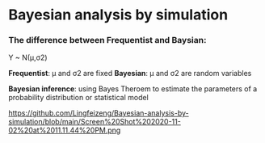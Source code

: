 # Bayesian analysis by simulation

### The difference between Frequentist and Baysian:

Y ~ N(μ,σ2)

**Frequentist**: μ and σ2 are fixed
**Bayesian**: μ and σ2 are random variables

**Bayesian inference**: using Bayes Theroem to estimate the parameters of a probability distribution or statistical model

https://github.com/Lingfeizeng/Bayesian-analysis-by-simulation/blob/main/Screen%20Shot%202020-11-02%20at%2011.11.44%20PM.png
